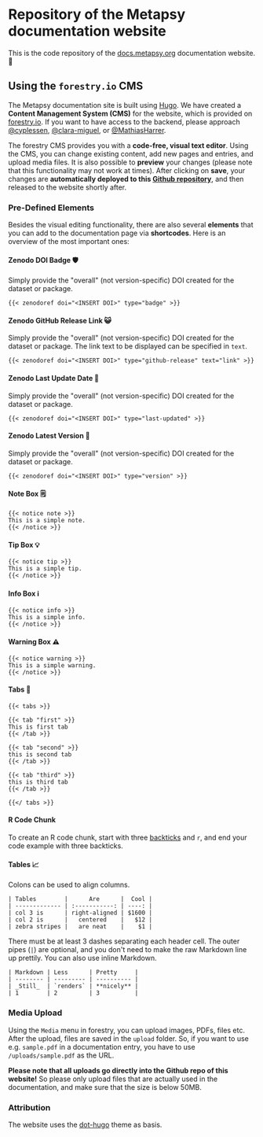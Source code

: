 # Repository of the Metapsy documentation website

This is the code repository of the [docs.metapsy.org](https://luxury-syrniki-6a53eb.netlify.app/) documentation website. 📄


## Using the `forestry.io` CMS

The Metapsy documentation site is built using [Hugo](https://gohugo.io/). We have created a **Content Management System (CMS)** for the website, which is provided on [forestry.io](https://app.forestry.io/). If you want to have access to the backend, please approach [@cyplessen](www.github.com/cyplessen), [@clara-miguel](www.github.com/clara-miguel), or [@MathiasHarrer](www.github.com/MathiasHarrer).


The forestry CMS provides you with a **code-free, visual text editor**. Using the CMS, you can change existing content, add new pages and entries, and upload media files. It is also possible to **preview** your changes (please note that this functionality may not work at times). After clicking on **save**, your changes are **automatically deployed to this [Github repository](www.github.com/metapsy-project/metapsyDocs)**, and then released to the website shortly after.

### Pre-Defined Elements

Besides the visual editing functionality, there are also several **elements** that you can add to the documentation page via **shortcodes**. Here is an overview of the most important ones:

#### Zenodo DOI Badge 🛡️

Simply provide the "overall" (not version-specific) DOI created for the dataset or package.

```
{{< zenodoref doi="<INSERT DOI>" type="badge" >}}
```

#### Zenodo GitHub Release Link 😺

Simply provide the "overall" (not version-specific) DOI created for the dataset or package.
The link text to be displayed can be specified in `text`.

```
{{< zenodoref doi="<INSERT DOI>" type="github-release" text="link" >}}
```

#### Zenodo Last Update Date 📅

Simply provide the "overall" (not version-specific) DOI created for the dataset or package.

```
{{< zenodoref doi="<INSERT DOI>" type="last-updated" >}}
```

#### Zenodo Latest Version 🔢

Simply provide the "overall" (not version-specific) DOI created for the dataset or package.

```
{{< zenodoref doi="<INSERT DOI>" type="version" >}}
```


#### Note Box 🗒️

```
{{< notice note >}}
This is a simple note.
{{< /notice >}}
```

#### Tip Box 💡

```
{{< notice tip >}}
This is a simple tip.
{{< /notice >}}
```

#### Info Box ℹ️

```
{{< notice info >}}
This is a simple info.
{{< /notice >}}
```

#### Warning Box ⚠️

```
{{< notice warning >}}
This is a simple warning.
{{< /notice >}}
```

#### Tabs 📂

```
{{< tabs >}}

{{< tab "first" >}}
This is first tab
{{< /tab >}}

{{< tab "second" >}}
this is second tab
{{< /tab >}}

{{< tab "third" >}}
this is third tab
{{< /tab >}}

{{</ tabs >}}

```

#### R Code Chunk

To create an R code chunk, start with three [backticks](https://www.wikiwand.com/en/Backtick) and `r`, and end your code example with three backticks.

#### Tables 📈

Colons can be used to align columns.

```
| Tables        |      Are      |  Cool |
| ------------- | :-----------: | ----: |
| col 3 is      | right-aligned | $1600 |
| col 2 is      |   centered    |   $12 |
| zebra stripes |   are neat    |    $1 |
```

There must be at least 3 dashes separating each header cell.
The outer pipes (`|`) are optional, and you don't need to make the
raw Markdown line up prettily. You can also use inline Markdown.

```
| Markdown | Less      | Pretty     |
| -------- | --------- | ---------- |
| _Still_  | `renders` | **nicely** |
| 1        | 2         | 3          |
```

### Media Upload

Using the `Media` menu in forestry, you can upload images, PDFs, files etc. After the upload, files are saved in the `upload` folder. So, if you want to use e.g. `sample.pdf` in a documentation entry, you have to use `/uploads/sample.pdf` as the URL. 

**Please note that all uploads go directly into the Github repo of this website!** So please only upload files that are actually used in the documentation, and make sure that the size is below 50MB.

### Attribution

The website uses the [dot-hugo](https://github.com/themefisher/dot-hugo) theme as basis. 






